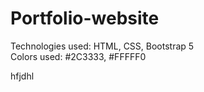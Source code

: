# Portfolio-website
Technologies used: HTML, CSS, Bootstrap 5 <br/>
Colors used: #2C3333, #FFFFF0

hfjdhl
